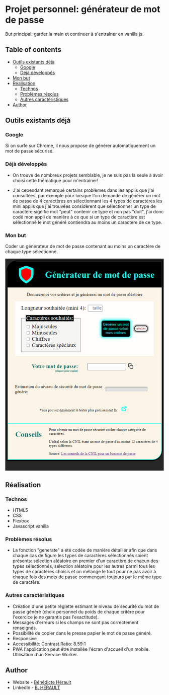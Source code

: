 # Projet personnel: générateur de mot de passe

But principal: garder la main et continuer à s'entraîner en vanilla js.

## Table of contents

- [Outils existants déjà](#existant)
  - [Google](#google)
  - [Déjà développés](#other)
- [Mon but](#but)
- [Réalisation](#process)
  - [Technos](#techno)
  - [Problèmes résolus](#problems)
  - [Autres caractéristiques](#features)
- [Author](#author)

## Outils existants déjà

### Google

Si on surfe sur Chrome, il nous propose de générer automatiquement un mot de passe sécurisé.

### Déjà développés

- On trouve de nombreux projets semblable, je ne suis pas la seule à avoir choisi cette thématique pour m'entraîner!

- J'ai cependant remarqué certains problèmes dans les applis que j'ai consultées, par exemple pour lorsque l'on demande de générer un mot de passe de 4 caractères en sélectionnant les 4 types de caractères les mini applis que j'ai trouvées considèrent que sélectionner un type de caractère signifie mot "peut" contenir ce type et non pas "doit", j'ai donc codé mon appli de manière à ce que si un type de caractère est sélectionné le mot généré contiendra au moins un caractère de ce type.

### Mon but

Coder un générateur de mot de passe contenant au moins un caractère de chaque type sélectionné.

![screen](./screen.png)

## Réalisation

### Technos

- HTML5
- CSS
- Flexbox
- Javascript vanilla

### Problèmes résolus

- La fonction "generate" a été codée de manière détailler afin que dans chaque cas de figure les types de caractères sélectionnés soient présents: sélection aléatoire en premier d'un caractère de chacun des types sélectionnés, sélection aléatoire pour les autres parmi tous les types de caractères choisis et on mélange le tout pour ne pas avoir à chaque fois des mots de passe commençant toujours par le même type de caractère.

### Autres caractéristiques

- Création d'une petite réglette estimant le niveau de sécurité du mot de passe généré (choix personnel du poids de chaque critère pour l'exercice je ne garantis pas l'exactitude).
- Messages d'erreurs si les champs ne sont pas correctement renseignés.
- Possibilité de copier dans le presse papier le mot de passe généré.
- Responsive
- Accessibilité: Contrast Ratio: 8.59:1
- PWA l'application peut être installée l'écran d'accueil d'un mobile. Utilisation d'un Service Worker.

## Author

- Website - [Bénédicte Hérault](https://lazez-bzh.netlify.app/)
- LinkedIn - [B. HÉRAULT](https://www.linkedin.com/in/benedicte-herault/)
